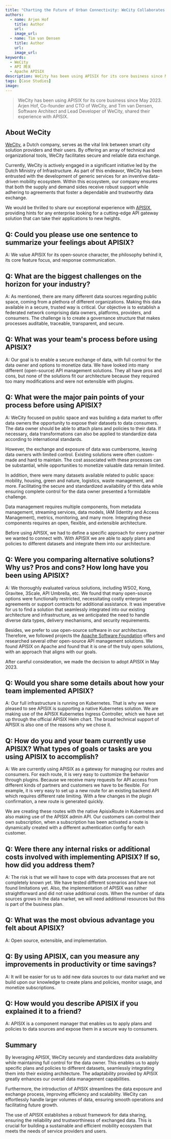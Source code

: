 ```yaml
---
title: "Charting the Future of Urban Connectivity: WeCity Collaborates with APISIX"
authors:
  - name: Arjen Hof
    title: Author
    url: 
    image_url: 
  - name: Tim van Densen
    title: Author
    url: 
    image_url: 
keywords:
  - WeCity
  - API 网关
  - Apache APISIX
description: WeCity has been using APISIX for its core business since May 2023. Arjen Hof, Co-founder and CTO of WeCity, and Tim van Densen, Software Architect and Lead Developer of WeCity, shared their experience with APISIX. 
tags: [Case Studies]
image: 
---
```


> WeCity has been using APISIX for its core business since May 2023. Arjen Hof, Co-founder and CTO of WeCity, and Tim van Densen, Software Architect and Lead Developer of WeCity, shared their experience with APISIX. 
<!--truncate-->

## About WeCity

[WeCity](https://www.wecity.nl/en), a Dutch company, serves as the vital link between smart city solution providers and their users. By offering an array of technical and organizational tools, WeCity facilitates secure and reliable data exchange.

Currently, WeCity is actively engaged in a significant initiative led by the Dutch Ministry of Infrastructure. As part of this endeavor, WeCity has been entrusted with the development of generic services for an inventive data-driven mobility ecosystem. Within this ecosystem, our company ensures that both the supply and demand sides receive robust support while adhering to agreements that foster a dependable and trustworthy data exchange. 

We would be thrilled to share our exceptional experience with [APISIX](https://apisix.apache.org/), providing hints for any enterprise looking for a cutting-edge API gateway solution that can take their applications to new heights.

## Q: Could you please use one sentence to summarize your feelings about APISIX?

A: We value APISIX for its open-source character, the philosophy behind it, its core feature focus, and response communication.

## Q: What are the biggest challenges on the horizon for your industry?

A: As mentioned, there are many different data sources regarding public space, coming from a plethora of different organizations. Making this data available in a secure, trusted way is critical. Our objective is to establish a federated network comprising data owners, platforms, providers, and consumers. The challenge is to create a governance structure that makes processes auditable, traceable, transparent, and secure.

## Q: What was your team's process before using APISIX?

A: Our goal is to enable a secure exchange of data, with full control for the data owner and options to monetize data. We have looked into many different (open-source) API management solutions. They all have pros and cons, but none of the solutions fit our architecture because they required too many modifications and were not extensible with plugins.

## Q: What were the major pain points of your process before using APISIX?

A: WeCity focused on public space and was building a data market to offer data owners the opportunity to expose their datasets to data consumers. The data owner should be able to attach plans and policies to their data. If necessary, data transformations can also be applied to standardize data according to international standards. 

However, the exchange and exposure of data was cumbersome, leaving data owners with limited control. Existing solutions were often custom-made and hard to maintain. The cost associated with these processes can be substantial, while opportunities to monetize valuable data remain limited.

In addition, there were many datasets available related to public space: mobility, housing, green and nature, logistics, waste management, and more. Facilitating the secure and standardized availability of this data while ensuring complete control for the data owner presented a formidable challenge.

Data management requires multiple components, from metadata management, streaming services, data models, IAM (Identity and Access Management), metrics, monitoring, and many more. Integrating these components requires an open, flexible, and extensible architecture. 

Before using APISIX, we had to define a specific approach for every partner we wanted to connect with. With APISIX we are able to apply plans and policies to different datasets and integrate them into our architecture.

## Q: Were you comparing alternative solutions? Why us? Pros and cons? How long have you been using APISIX?

A: We thoroughly evaluated various solutions, including WSO2, Kong, Gravitee, 3Scale, API Umbrella, etc. We found that many open-source options were functionally restricted, necessitating costly enterprise agreements or support contracts for additional assistance. It was imperative for us to find a solution that seamlessly integrated into our existing architecture and infrastructure, as we anticipated the need to handle diverse data types, delivery mechanisms, and security requirements.

Besides, we prefer to use open-source software in our architecture. Therefore, we followed projects the [Apache Software Foundation](https://www.apache.org/) offers and researched several other open-source API management solutions. We found APISIX on Apache and found that it is one of the truly open solutions, with an approach that aligns with our goals. 

After careful consideration, we made the decision to adopt APISIX in May 2023.

## Q: Would you share some details about how your team implemented APISIX?

A: Our full infrastructure is running on Kubernetes. That is why we were pleased to see APISIX is supporting a native Kubernetes solution. We are making use of the APISIX Kubernetes Ingress Controller, which we have set up through the official APISIX Helm chart. The broad technical support of APISIX is also one of the reasons why we chose it.

## Q: How do you and your team currently use APISIX? What types of goals or tasks are you using APISIX to accomplish?

A: We are currently using APISIX as a gateway for managing our routes and consumers. For each route, it is very easy to customize the behavior through plugins. Because we receive many requests for API access from different kinds of partners and customers we have to be flexible. For example, it is very easy to set up a new route for an existing backend API which requires different rate limiting. With a few changes in the plugin confirmation, a new route is generated quickly. 

We are creating these routes with the native ApisixRoute in Kubernetes and also making use of the APISIX admin API. Our customers can control their own subscription, when a subscription has been activated a route is dynamically created with a different authentication config for each customer.

## Q: Were there any internal risks or additional costs involved with implementing APISIX? If so, how did you address them?

A: The risk is that we will have to cope with data processes that are not completely known yet. We have tested different scenarios and have not found limitations yet. Also, the implementation of APISIX was rather straightforward and did not raise additional costs. When the number of data sources grows in the data market, we will need additional resources but this is part of the business plan.

## Q: What was the most obvious advantage you felt about APISIX?

A: Open source, extensible, and implementation.

## Q: By using APISIX, can you measure any improvements in productivity or time savings?

A: It will be easier for us to add new data sources to our data market and we build upon our knowledge to create plans and policies, monitor usage, and monetize subscriptions.

## Q: How would you describe APISIX if you explained it to a friend?

A: APISIX is a component manager that enables us to apply plans and policies to data sources and expose them in a secure way to consumers.

## Summary

By leveraging APISIX, WeCity securely and standardizes data availability while maintaining full control for the data owner. This enables us to apply specific plans and policies to different datasets, seamlessly integrating them into their existing architecture. The adaptability provided by APISIX greatly enhances our overall data management capabilities.

Furthermore, the introduction of APISIX streamlines the data exposure and exchange process, improving efficiency and scalability. WeCity can effortlessly handle larger volumes of data, ensuring smooth operations and facilitating future growth.

The use of APISIX establishes a robust framework for data sharing, ensuring the reliability and trustworthiness of exchanged data. This is crucial for building a sustainable and efficient mobility ecosystem that meets the needs of service providers and users.
